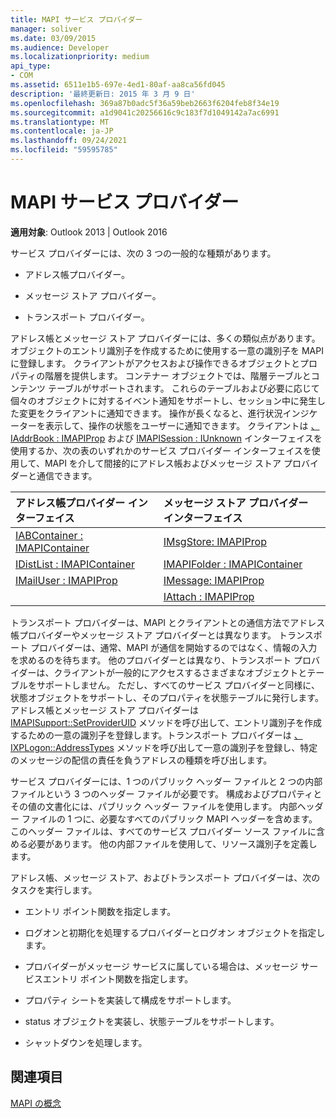 ```yaml
---
title: MAPI サービス プロバイダー
manager: soliver
ms.date: 03/09/2015
ms.audience: Developer
ms.localizationpriority: medium
api_type:
- COM
ms.assetid: 6511e1b5-697e-4ed1-80af-aa8ca56fd045
description: '最終更新日: 2015 年 3 月 9 日'
ms.openlocfilehash: 369a87b0adc5f36a59beb2663f6204feb8f34e19
ms.sourcegitcommit: a1d9041c20256616c9c183f7d1049142a7ac6991
ms.translationtype: MT
ms.contentlocale: ja-JP
ms.lasthandoff: 09/24/2021
ms.locfileid: "59595785"
---
```

# <a name="mapi-service-providers"></a>MAPI サービス プロバイダー

  
  
**適用対象**: Outlook 2013 | Outlook 2016 
  
サービス プロバイダーには、次の 3 つの一般的な種類があります。
  
- アドレス帳プロバイダー。
    
- メッセージ ストア プロバイダー。
    
- トランスポート プロバイダー。
    
アドレス帳とメッセージ ストア プロバイダーには、多くの類似点があります。 オブジェクトのエントリ識別子を作成するために使用する一意の識別子を MAPI に登録します。 クライアントがアクセスおよび操作できるオブジェクトとプロパティの階層を提供します。 コンテナー オブジェクトでは、階層テーブルとコンテンツ テーブルがサポートされます。 これらのテーブルおよび必要に応じて個々のオブジェクトに対するイベント通知をサポートし、セッション中に発生した変更をクライアントに通知できます。 操作が長くなると、進行状況インジケーターを表示して、操作の状態をユーザーに通知できます。 クライアントは [、IAddrBook : IMAPIProp](iaddrbookimapiprop.md) および [IMAPISession : IUnknown](imapisessioniunknown.md) インターフェイスを使用するか、次の表のいずれかのサービス プロバイダー インターフェイスを使用して、MAPI を介して間接的にアドレス帳およびメッセージ ストア プロバイダーと通信できます。 
  
|**アドレス帳プロバイダー インターフェイス**|**メッセージ ストア プロバイダー インターフェイス**|
|:-----|:-----|
|[IABContainer : IMAPIContainer](iabcontainerimapicontainer.md) <br/> |[IMsgStore: IMAPIProp](imsgstoreimapiprop.md) <br/> |
|[IDistList : IMAPIContainer](idistlistimapicontainer.md) <br/> |[IMAPIFolder : IMAPIContainer](imapifolderimapicontainer.md) <br/> |
|[IMailUser : IMAPIProp](imailuserimapiprop.md) <br/> |[IMessage: IMAPIProp](imessageimapiprop.md) <br/> |
| <br/> |[IAttach : IMAPIProp](iattachimapiprop.md) <br/> |
   
トランスポート プロバイダーは、MAPI とクライアントとの通信方法でアドレス帳プロバイダーやメッセージ ストア プロバイダーとは異なります。 トランスポート プロバイダーは、通常、MAPI が通信を開始するのではなく、情報の入力を求めるのを待ちます。 他のプロバイダーとは異なり、トランスポート プロバイダーは、クライアントが一般的にアクセスするさまざまなオブジェクトとテーブルをサポートしません。 ただし、すべてのサービス プロバイダーと同様に、状態オブジェクトをサポートし、そのプロパティを状態テーブルに発行します。 アドレス帳とメッセージ ストア プロバイダーは [IMAPISupport::SetProviderUID](imapisupport-setprovideruid.md) メソッドを呼び出して、エントリ識別子を作成するための一意の識別子を登録します。トランスポート プロバイダーは [、IXPLogon::AddressTypes](ixplogon-addresstypes.md) メソッドを呼び出して一意の識別子を登録し、特定のメッセージの配信の責任を負うアドレスの種類を呼び出します。 
  
サービス プロバイダーには、1 つのパブリック ヘッダー ファイルと 2 つの内部ファイルという 3 つのヘッダー ファイルが必要です。 構成およびプロパティとその値の文書化には、パブリック ヘッダー ファイルを使用します。 内部ヘッダー ファイルの 1 つに、必要なすべてのパブリック MAPI ヘッダーを含めます。このヘッダー ファイルは、すべてのサービス プロバイダー ソース ファイルに含める必要があります。 他の内部ファイルを使用して、リソース識別子を定義します。
  
アドレス帳、メッセージ ストア、およびトランスポート プロバイダーは、次のタスクを実行します。
  
- エントリ ポイント関数を指定します。 
    
- ログオンと初期化を処理するプロバイダーとログオン オブジェクトを指定します。 
    
- プロバイダーがメッセージ サービスに属している場合は、メッセージ サービスエントリ ポイント関数を指定します。 
    
- プロパティ シートを実装して構成をサポートします。
    
- status オブジェクトを実装し、状態テーブルをサポートします。 
    
- シャットダウンを処理します。
    
## <a name="see-also"></a>関連項目



[MAPI の概念](mapi-concepts.md)

